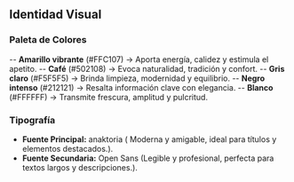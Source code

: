 ## Identidad Visual

### Paleta de Colores

-- **Amarillo vibrante** (#FFC107) → Aporta energía, calidez y estimula el apetito.
-- **Café** (#502108) → Evoca naturalidad, tradición y confort.
-- **Gris claro** (#F5F5F5) → Brinda limpieza, modernidad y equilibrio.
-- **Negro intenso** (#212121) → Resalta información clave con elegancia.
-- **Blanco** (#FFFFFF) → Transmite frescura, amplitud y pulcritud.

### Tipografía

- **Fuente Principal:** anaktoria ( Moderna y amigable, ideal para títulos y elementos destacados.).
- **Fuente Secundaria:** Open Sans (Legible y profesional, perfecta para textos largos y descripciones.).

